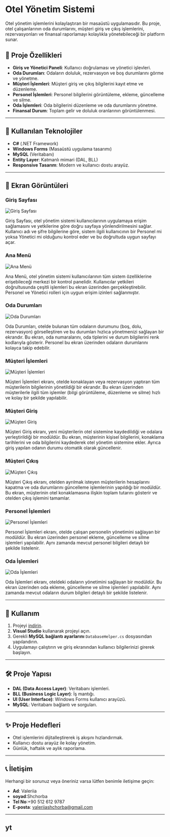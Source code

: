 # Otel Yönetim Sistemi

Otel yönetim işlemlerini kolaylaştıran bir masaüstü uygulamasıdır. Bu proje, otel çalışanlarının oda durumlarını, müşteri giriş ve çıkış işlemlerini, rezervasyonları ve finansal raporlamayı kolaylıkla yönetebileceği bir platform sunar.

## 📌 Proje Özellikleri

- **Giriş ve Yönetici Paneli**: Kullanıcı doğrulaması ve yönetici işlevleri.
- **Oda Durumları**: Odaların doluluk, rezervasyon ve boş durumlarını görme ve yönetme.
- **Müşteri İşlemleri**: Müşteri giriş ve çıkış bilgilerini kayıt etme ve düzenleme.
- **Personel İşlemleri**: Personel bilgilerini görüntüleme, ekleme, güncelleme ve silme.
- **Oda İşlemleri**: Oda bilgilerini düzenleme ve oda durumlarını yönetme.
- **Finansal Durum**: Toplam gelir ve doluluk oranlarının görüntülenmesi.

---

## 📂 Kullanılan Teknolojiler

- **C#** (.NET Framework)
- **Windows Forms** (Masaüstü uygulama tasarımı)
- **MySQL** (Veritabanı)
- **Entity Layer**: Katmanlı mimari (DAL, BLL)
- **Responsive Tasarım**: Modern ve kullanıcı dostu arayüz.

---

## 📸 Ekran Görüntüleri

### Giriş Sayfası
![Giriş Sayfası](./screenshots/Ekran%20g%C3%B6r%C3%BCnt%C3%BCs%C3%BC%202025-01-23%20164054.png)

 Giriş Sayfası, otel yönetim sistemi kullanıcılarının uygulamaya erişim sağlamasını ve yetkilerine göre doğru sayfaya yönlendirilmesini sağlar. Kullanıcı adı ve şifre bilgilerine göre, sistem ilgili kullanıcının bir Personel mi yoksa Yönetici mi olduğunu kontrol eder ve bu doğrultuda uygun sayfayı açar.

### Ana Menü
![Ana Menü](./screenshots/Ekran%20g%C3%B6r%C3%BCnt%C3%BCs%C3%BC%202025-01-23%20164117.png)

  Ana Menü, otel yönetim sistemi kullanıcılarının tüm sistem özelliklerine erişebileceği merkezi bir kontrol panelidir. Kullanıcılar yetkileri doğrultusunda çeşitli işlemleri bu ekran üzerinden gerçekleştirebilir. Personel ve Yönetici rolleri için uygun erişim izinleri sağlanmıştır.

### Oda Durumları
![Oda Durumları](./screenshots/Ekran%20g%C3%B6r%C3%BCnt%C3%BCs%C3%BC%202025-01-23%20164156.png)

Oda Durumları, otelde bulunan tüm odaların durumunu (boş, dolu, rezervasyon) görselleştiren ve bu durumları hızlıca yönetmenizi sağlayan bir ekrandır. Bu ekran, oda numaralarını, oda tiplerini ve durum bilgilerini renk kodlarıyla gösterir. Personel bu ekran üzerinden odaların durumlarını kolayca takip edebilir.

### Müşteri İşlemleri
![Müşteri İşlemleri](./screenshots/Ekran%20g%C3%B6r%C3%BCnt%C3%BCs%C3%BC%202025-01-23%20164313.png)

Müşteri İşlemleri ekranı, otelde konaklayan veya rezervasyon yaptıran tüm müşterilerin bilgilerinin yönetildiği bir ekrandır. Bu ekran üzerinden müşterilerle ilgili tüm işlemler (bilgi görüntüleme, düzenleme ve silme) hızlı ve kolay bir şekilde yapılabilir.

### Müşteri Giriş
![Müşteri Giriş](./screenshots/Ekran%20g%C3%B6r%C3%BCnt%C3%BCs%C3%BC%202025-01-23%20164138.png)

Müşteri Giriş ekranı, yeni müşterilerin otel sistemine kaydedildiği ve odalara yerleştirildiği bir modüldür. Bu ekran, müşterinin kişisel bilgilerini, konaklama tarihlerini ve oda bilgilerini kaydederek otel yönetim sistemine ekler. Ayrıca giriş yapılan odanın durumu otomatik olarak güncellenir.

### Müşteri Çıkış
![Müşteri Çıkış](./screenshots/Ekran%20g%C3%B6r%C3%BCnt%C3%BCs%C3%BC%202025-01-23%20164147.png)

Müşteri Çıkış ekranı, otelden ayrılmak isteyen müşterilerin hesaplarını kapatma ve oda durumlarını güncelleme işlemlerinin yapıldığı bir modüldür. Bu ekran, müşterinin otel konaklamasına ilişkin toplam tutarını gösterir ve otelden çıkış işlemini tamamlar.

### Personel İşlemleri
![Personel İşlemleri](./screenshots/Ekran%20g%C3%B6r%C3%BCnt%C3%BCs%C3%BC%202025-01-23%20164234.png)

Personel İşlemleri ekranı, otelde çalışan personelin yönetimini sağlayan bir modüldür. Bu ekran üzerinden personel ekleme, güncelleme ve silme işlemleri yapılabilir. Aynı zamanda mevcut personel bilgileri detaylı bir şekilde listelenir.

### Oda İşlemleri
![Oda İşlemleri](./screenshots/Ekran%20g%C3%B6r%C3%BCnt%C3%BCs%C3%BC%202025-01-23%20164244.png)

Oda İşlemleri ekranı, oteldeki odaların yönetimini sağlayan bir modüldür. Bu ekran üzerinden oda ekleme, güncelleme ve silme işlemleri yapılabilir. Aynı zamanda mevcut odaların durum bilgileri detaylı bir şekilde listelenir.


---

## 🚀 Kullanım

1. Projeyi [indirin](https://github.com/ValeriiaShchorba/UludagOteli).
2. **Visual Studio** kullanarak projeyi açın.
3. Gerekli **MySQL bağlantı ayarlarını** `DatabaseHelper.cs` dosyasından yapılandırın.
4. Uygulamayı çalıştırın ve giriş ekranından kullanıcı bilgilerinizi girerek başlayın.

---

## 🛠️ Proje Yapısı

- **DAL (Data Access Layer)**: Veritabanı işlemleri.
- **BLL (Business Logic Layer)**: İş mantığı.
- **UI (User Interface)**: Windows Forms kullanıcı arayüzü.
- **MySQL**: Veritabanı bağlantı ve sorguları.

---

## ✨ Proje Hedefleri

- Otel işlemlerini dijitalleştirerek iş akışını hızlandırmak.
- Kullanıcı dostu arayüz ile kolay yönetim.
- Günlük, haftalık ve aylık raporlama.

---

## 📞 İletişim

Herhangi bir sorunuz veya öneriniz varsa lütfen benimle iletişime geçin:

- **Ad**: Valeriia
- **soyad**:Shchorba
- **Tel No**:+90 512 612 9787
- **E-posta**: valeriiashchorba@gmail.com
---
## yt 
